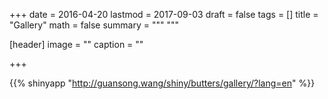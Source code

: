 +++
date = 2016-04-20
lastmod = 2017-09-03
draft = false
tags = []
title = "Gallery"
math = false
summary = """
"""

[header]
image = ""
caption = ""

+++

{{% shinyapp "http://guansong.wang/shiny/butters/gallery/?lang=en" %}}

